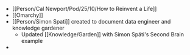- [[Person/Cal Newport/Pod/25/10/How to Reinvent a Life]]
- [[Omarchy]]
- [[Person/Simon Spati]] created to document data engineer and knowledge gardener
	- Updated [[Knowledge/Garden]] with Simon Späti's Second Brain example
-